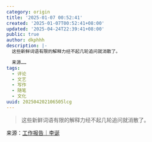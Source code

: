 ```yaml
---
category: origin
title: '2025-01-07 00:52:41'
created: '2025-01-07T00:52:41+08:00'
updated: '2025-04-24T22:39:41+08:00'
public: true
author: dkphhh
description: |-
  这些新鲜词语有限的解释力经不起几轮追问就消散了。

  来源……
tags:
  - 评论
  - 文艺
  - 写作
  - 随笔
  - 文化
uuid: 202504202106505lcg
---
```


> 这些新鲜词语有限的解释力经不起几轮追问就消散了。

来源：[工作报告｜李诞](https://mp.weixin.qq.com/s/Du-4qEgmR-zf0IclJRm_BQ)
